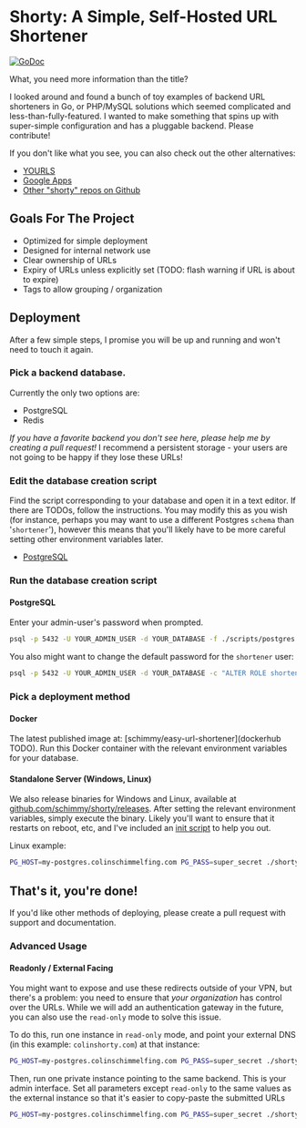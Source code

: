 # Shorty: A Simple, Self-Hosted URL Shortener

[![GoDoc](https://godoc.org/github.com/Clever/shorty?status.svg)](http://godoc.org/github.com/Clever/shorty)

What, you need more information than the title?

I looked around and found a bunch of toy examples of backend URL shorteners in Go, or PHP/MySQL solutions which seemed complicated and less-than-fully-featured.
I wanted to make something that spins up with super-simple configuration and has a pluggable backend. Please contribute!

If you don't like what you see, you can also check out the other alternatives:
- [YOURLS](yourls.org)
- [Google Apps](http://www.makeuseof.com/tag/use-your-google-apps-domain-to-make-short-urls/)
- [Other "shorty" repos on Github](https://github.com/search?q=shorty)

## Goals For The Project
- Optimized for simple deployment
- Designed for internal network use
- Clear ownership of URLs
- Expiry of URLs unless explicitly set (TODO: flash warning if URL is about to expire)
- Tags to allow grouping / organization

## Deployment
After a few simple steps, I promise you will be up and running and won't need to touch it again.

### Pick a backend database.
Currently the only two options are:
- PostgreSQL
- Redis

*If you have a favorite backend you don't see here, please help me by creating a pull request!*
I recommend a persistent storage - your users are not going to be happy if they lose these URLs!

### Edit the database creation script
Find the script corresponding to your database and open it in a text editor. If there are TODOs, follow the instructions.
You may modify this as you wish (for instance, perhaps you may want to use a different Postgres `schema` than '`shortener`'), however this means that you'll likely have to be more careful setting other environment variables later.
- [PostgreSQL](https://github.com/schimmy/shorty/blob/master/pg_schema.sql)

### Run the database creation script

#### PostgreSQL
Enter your admin-user's password when prompted.
```bash
psql -p 5432 -U YOUR_ADMIN_USER -d YOUR_DATABASE -f ./scripts/postgres.sql
```
You also might want to change the default password for the `shortener` user:
```bash
psql -p 5432 -U YOUR_ADMIN_USER -d YOUR_DATABASE -c "ALTER ROLE shortener WITH PASSWORD 'TODO'"
```

### Pick a deployment method

#### Docker
The latest published image at: [schimmy/easy-url-shortener](dockerhub TODO). Run this Docker container with the relevant environment variables for your database.

#### Standalone Server (Windows, Linux)
We also release binaries for Windows and Linux, available at [github.com/schimmy/shorty/releases](https://github.com/schimmy/shorty/releases).
After setting the relevant environment variables, simply execute the binary.
Likely you'll want to ensure that it restarts on reboot, etc, and I've included an [init script](TODO) to help you out.

Linux example:
```bash
PG_HOST=my-postgres.colinschimmelfing.com PG_PASS=super_secret ./shorty --read-only=false
```

## That's it, you're done!

If you'd like other methods of deploying, please create a pull request with support and documentation.

### Advanced Usage

#### Readonly / External Facing

You might want to expose and use these redirects outside of your VPN, but there's a problem: you need to ensure that *your organization* has control over the URLs. While we will add an authentication gateway in the future, you can also use the `read-only` mode to solve this issue.

To do this, run one instance in `read-only` mode, and point your external DNS (in this example: `colinshorty.com`) at that instance:
```bash
PG_HOST=my-postgres.colinschimmelfing.com PG_PASS=super_secret ./shorty --read-only=true --domain=colinshorty.com --protocol=https
```
Then, run one private instance pointing to the same backend. This is your admin interface.
Set all parameters except `read-only` to the same values as the external instance so that it's easier to copy-paste the submitted URLs
```bash
PG_HOST=my-postgres.colinschimmelfing.com PG_PASS=super_secret ./shorty --read-only=false --domain=colinshorty.com --protocol=https
```
